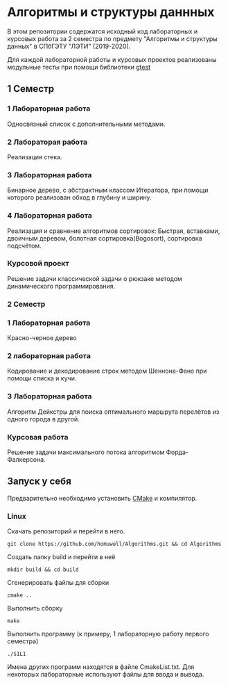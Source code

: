 # Алгоритмы и структуры даннных
В этом репозитории содержатся исходный код лабораторных и курсовых работа за 2 семестра по предмету "Алгоритмы и структуры данных" в СПбГЭТУ "ЛЭТИ" (2019-2020).

Для каждой лабораторной работы и курсовых проектов реализованы модульные тесты при помощи библиотеки [gtest](https://github.com/google/googletest "ссылка на исходный код библиотеки")

## 1 Семестр

### 1 Лабораторная работа

Односвязный список с дополнительными методами.

### 2 Лабораторая работа

Реализация стека.

### 3 Лабораторная работа

Бинарное дерево, с абстрактным классом Итератора, при помощи которого реализован обход в глубину и ширину.

### 4 Лабораторная работа

Реализация и сравнение алгоритмов сортировок: Быстрая, вставками, двоичным деревом, болотная сортировка(Bogosort), сортировка подсчётом. 

### Курсовой проект

Решение задачи классической задачи о рюкзаке методом динамического программирования. 

### 2 Семестр

### 1 Лабораторная работа

Красно-черное дерево 

### 2 лабораторная работа

Кодирование и декодирование строк методом Шеннона-Фано при помощи списка и кучи.

### 3 Лабораторная работа 

Алгоритм Дейкстры для поиска оптимального маршрута перелётов из одного города в другой. 

### Курсовая работа

Решение задачи максимального потока алгоритмом Форда-Фалкерсона. 

## Запуск у себя 
Предварительно необходимо установить [CMake](https://cmake.org/download/ "скачать CMake") и компилятор.

### Linux
 
Скачать репозиторий и перейти в него.
```
git clone https://github.com/homuwell/Algorithms.git && cd Algorithms
```
Создать папку build и перейти в неё
```
mkdir build && cd build
```
Сгенерировать файлы для сборки
```
cmake ..
```
Выполнить сборку
```
make 
```
Выполнить программу (к примеру, 1 лабораторную работу первого семестра)
```
./S1L1
```
Имена других программ находятся в файле CmakeList.txt. Для некоторых лабораторные используют файлы для ввода и вывода. 

